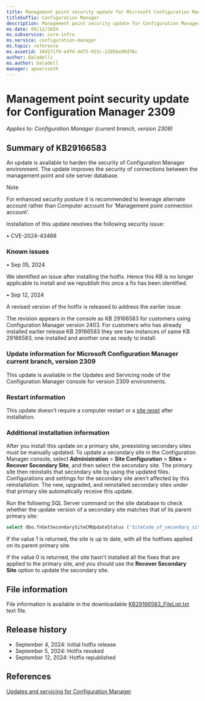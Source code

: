 ```yaml
---
title: Management point security update for Microsoft Configuration Manager version 2309
titleSuffix: Configuration Manager
description: Management point security update for Configuration Manager 2309
ms.date: 09/12/2024
ms.subservice: core-infra
ms.service: configuration-manager
ms.topic: reference
ms.assetid: 19d171f9-e4fd-4d75-925c-2205be90d76c
author: Baladelli  
ms.author: baladell
manager: apoorvseth
---
```


# Management point security update for Configuration Manager 2309

*Applies to: Configuration Manager (current branch, version 2309)*

## Summary of KB29166583
<!-- 29166583 -->
An update is available to harden the security of Configuration Manager environment. The update improves the security of connections between the management point and site server database. 

  > [!NOTE]
  > For enhanced security posture it is recommended to leverage alternate account rather than Computer account for ‘Management point connection account’.

Installation of this update resolves the following security issue:

•	CVE-2024-43468 

### Known issues

•	Sep 05, 2024

We identified an issue after installing the hotfix. Hence this KB is no longer applicable to install and we republish this once a fix has been identified.

•	Sep 12, 2024

A revised version of the hotfix is released to address the earlier issue.
 
The revision appears in the console as KB 29166583 for customers using Configuration Manager version 2403.
For customers who has already installed earlier release KB 29166583 they see two instances of same KB 29166583, one installed and another one as ready to install.

### Update information for Microsoft Configuration Manager current branch, version 2309

This update is available in the Updates and Servicing node of the Configuration Manager console for version 2309 environments.

### Restart information

This update doesn't require a computer restart or a [site reset](../../core/servers/manage/modify-your-infrastructure.md#bkmk_reset) after installation.

### Additional installation information

After you install this update on a primary site, preexisting secondary sites must be manually updated. To update a secondary site in the Configuration Manager console, select **Administration** > **Site Configuration** > **Sites** >  **Recover Secondary Site**, and then select the secondary site. The primary site then reinstalls that secondary site by using the updated files. Configurations and settings for the secondary site aren't affected by this reinstallation. The new, upgraded, and reinstalled secondary sites under that primary site automatically receive this update.

Run the following SQL Server command on the site database to check whether the update version of a secondary site matches that of its parent primary site:
   ```sql
   select dbo.fnGetSecondarySiteCMUpdateStatus ('SiteCode_of_secondary_site')
   ```
If the value 1 is returned, the site is up to date, with all the hotfixes applied on its parent primary site.

If the value 0 is returned, the site hasn't installed all the fixes that are applied to the primary site, and you should use the **Recover Secondary Site** option to update the secondary site.

## File information
File information is available in the downloadable [KB29166583_FileList.txt](https://aka.ms/KB29166583_FileList_2309) text file.

## Release history
- September 4, 2024: Initial hotfix release
- September 5, 2024: Hotfix revoked
- September 12, 2024: Hotfix republished

## References
[Updates and servicing for Configuration Manager](../../core/servers/manage/updates.md)
